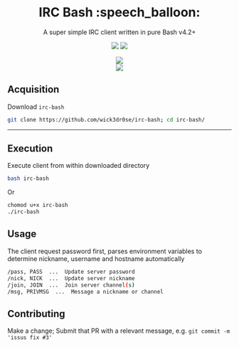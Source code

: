 <div align="center">
<h1>IRC Bash :speech_balloon:</h1>
<p>A super simple IRC client written in pure Bash v4.2+</p>
<a href='#'><img src="https://img.shields.io/badge/Made%20with-BASH-&?style=flat-square&labelColor=232329&color=4ca824&logo=gnu-bash"/></a>
<a href='#'><img src="https://img.shields.io/badge/Maintained%3F-Yes-green.svg?style=flat-square&labelColor=232329&color=5277C3"></img></a>
<br/>

<a href='#'><img src="https://img.shields.io/github/size/opensource-force/snake/src/snake.nim?branch=main&color=%231DBF73&label=Size&logo=files&logoColor=%231DBF73&style=flat-square&labelColor=232329"/></a>
<br/>
<a href="https://discord.gg/W4mQqNnfSq">
<img src="https://discordapp.com/api/guilds/913584348937207839/widget.png?style=shield"/></a>
</div>

## Acquisition
Download `irc-bash`
```bash
git clone https://github.com/wick3dr0se/irc-bash; cd irc-bash/
```

---

## Execution
Execute client from within downloaded directory
```bash
bash irc-bash
```

Or
```bash
chomod u+x irc-bash
./irc-bash
```

## Usage
The client request password first, parses environment variables to determine nickname, username and hostname automatically

```bash
/pass, PASS  ...  Update server password
/nick, NICK  ...  Update server nickname
/join, JOIN  ...  Join server channel(s)
/msg, PRIVMSG  ...  Message a nickname or channel
```

## Contributing
Make a change; Submit that PR with a relevant message, e.g. `git commit -m 'issus fix #3'`
